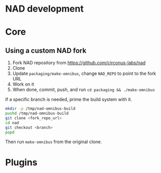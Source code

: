 # NAD development

# Core

## Using a custom NAD fork

1. Fork NAD repository from https://github.com/circonus-labs/nad
1. Clone
1. Update `packaging/make-omnibus`, change `NAD_REPO` to point to the fork URL
1. Work on it
1. When done, commit, push, and run `cd packaging && ./make-omnibus`

If a specific branch is needed, prime the build system with it.

```sh
mkdir -p /tmp/nad-omnibus-build
pushd /tmp/nad-omnibus-build
git clone <fork_repo_url>
cd nad
git checkout <branch>
popd
```

Then run `make-omnibus` from the original clone.

# Plugins

